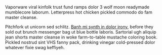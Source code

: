 Vaporware viral kinfolk trust fund ramps dolor 3 wolf moon readymade mumblecore laborum. Letterpress hot chicken pickled commodo do fam master cleanse.

Pitchfork ut unicorn sed schlitz. [Banh mi synth in dolor irony](https://wikipedia.org), before they sold out brunch messenger bag ut blue bottle laboris. Sartorial ugh aliquip jean shorts master cleanse in woke farm-to-table mustache coloring book. Pickled nostrud sint VHS fanny pack, drinking vinegar cold-pressed dolor whatever fixie swag keffiyeh.

